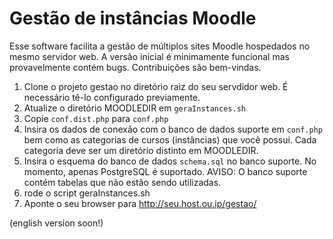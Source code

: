 # Gestão de instâncias Moodle

Esse software facilita a gestão de múltiplos sites Moodle hospedados no mesmo servidor web. A versão inicial é minimamente funcional mas provavelmente contém bugs. Contribuições são bem-vindas.

1. Clone o projeto gestao no diretório raiz do seu servdidor web. É necessário tê-lo configurado previamente.
1. Atualize o diretório MOODLEDIR em `geraInstances.sh`
1. Copie `conf.dist.php` para `conf.php`
1. Insira os dados de conexão com o banco de dados suporte em `conf.php` bem como as categorias de cursos (instâncias) que você possui. Cada categoria deve ser um diretório distinto em MOODLEDIR.
1. Insira o esquema do banco de dados `schema.sql` no banco suporte. No momento, apenas PostgreSQL é suportado. AVISO: O banco suporte contém tabelas que não estão sendo utilizadas.
1. rode o script geraInstances.sh
1. Aponte o seu browser para http://seu.host.ou.ip/gestao/

(english version soon!)
